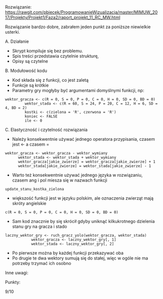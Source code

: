 Rozwiązanie:
https://rawgit.com/pbiecek/ProgramowanieWizualizacja/master/MIMUW_2017/Projekty/Projekt1/Faza2/raport_projekt_11_RC_MW.html

Rozwiązanie bardzo dobre, zabrałem jeden punkt za poniższe niewielkie usterki.

A. Działanie

* Skrypt kompiluje się bez problemu.
* Spis treści przedstawia czytelnie strukturę,
* Opisy są czytelne

B. Modułowość kodu

* Kod składa się z funkcji, co jest zaletą
* Funkcje są krótkie
* Parametry gry mogłyby być argumentami domyślnymi funkcji, np:
 ```
 wektor_gracza <- c(R = 0, S = 0, P = 0, C = 0, H = 0, SD = 0, BD = 0)
		  wektor_stada <- c(R = 60, S = 24, P = 20, C = 12, H = 6, SD = 4, BD = 2)
		  kostki <- c(zielona = 'R', czerwona = 'R')
		  koniec <- FALSE
		  ile <- 0
```

C. Elastyczność i czytelność rozwiązania

* Należy konsekwentnie używać jednego operatora przypisania, czasem jest <- a czasem =
```
wektor_gracza <- wektor_gracza - wektor_wymiany
	  wektor_stada <- wektor_stada + wektor_wymiany
	  wektor_gracza[jakie_zwierze] = wektor_gracza[jakie_zwierze] + 1
	  wektor_stada[jakie_zwierze] = wektor_stada[jakie_zwierze] - 1
```
* Warto też konsekwentnie używać jednego języka w rozwiązaniu, czasem ang i pol miesza się w nazwach funkcji
```
update_stanu_kostka_zielona
```

* większość funkcji jest w języku polskim, ale oznaczenia zwierząt mają skróty angielskie
```
c(R = 0, S = 0, P = 0, C = 0, H = 0, SD = 0, BD = 0)
```
* Sam kod znacznie by się skrócił gdyby uniknąć kilkukrotnego dzielenia stanu gry na gracza i stado
```
laczny_wektor_gry <- ruch_gracz_yolo(wektor_gracza, wektor_stada)
		    wektor_gracza <- laczny_wektor_gry[, 1]
		    wektor_stada <- laczny_wektor_gry[, 2]
```
* Po pierwsze można by każdej funkcji przekazywać oba
* Po drugie te dwa wektory sumują się do stałej, więc w ogóle nie ma potrzeby trzymać ich osobno

Inne uwagi:

Punkty:

9/10

